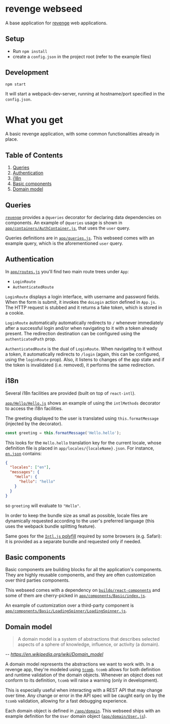 # revenge webseed
A base application for [revenge](http://github.com/buildo/revenge) web applications.

## Setup
- Run `npm install`
- create a `config.json` in the project root (refer to the example files)

## Development
```sh
npm start
```

It will start a webpack-dev-server, running at hostname/port specified in the `config.json`.

# What you get
A basic revenge application, with some common functionalities already in place.

## Table of Contents
1. [Queries](#queries)
2. [Authentication](#authentication)
3. [i18n](#i18n)
4. [Basic components](#basic-components)
5. [Domain model](#domain-model)

## Queries
[`revenge`](https://github.com/buildo/revenge) provides a `@queries` decorator for declaring data dependencies on components. An example of `@queries` usage is shown in [`app/containers/AuthContainer.js`](https://github.com/buildo/revenge-webseed/blob/master/src/app/containers/AuthContainer.js), that uses the `user` query.

Queries definitions are in [`app/queries.js`](https://github.com/buildo/revenge-webseed/blob/master/src/app/queries.js). This webseed comes with an example query, which is the aforementioned `user` query.

## Authentication
In [`app/routes.js`](https://github.com/buildo/revenge-webseed/blob/master/src/app/routes.js) you'll find two main route trees under `App`:

- `LoginRoute`
- `AuthenticatedRoute`

`LoginRoute` displays a login interface, with username and password fields. When the form is submit, it invokes the `doLogin` action defined in `App.js`. The HTTP request is stubbed and it returns a fake token, which is stored in a cookie.

`LoginRoute` automatically automatically redirects to `/` whenever immediately after a successful login and/or when navigating to it with a token already present. The redirection destination can be configured using the `authenticatedPath` prop.

`AuthenticatedRoute` is the dual of `LoginRoute`. When navigating to it without a token, it automatically redirects to `/login` (again, this can be configured, using the `loginRoute` prop). Also, it listens to changes of the app state and if the token is invalidated (i.e. removed), it performs the same redirection.

## i18n
Several i18n facilities are provided (built on top of `react-intl`).

[`app/Hello/Hello.js`](https://github.com/buildo/revenge-webseed/blob/master/src/app/components/Hello/Hello.js) shows an example of using the `intlMethods` decorator to access the i18n facilities.

The greeting displayed to the user is translated using `this.formatMessage` (injected by the decorator).

```js
const greeting = this.formatMessage('Hello.hello');
```

This looks for the `Hello.hello` translation key for the current locale, whose definition file is placed in `app/locales/{localeName}.json`. For instance, [`en.json`](https://github.com/buildo/revenge-webseed/blob/master/src/app/locales/en.json) contains:

```json
{
  "locales": ["en"],
  "messages": {
    "Hello": {
      "hello": "hello"
    }
  }
}
```

so `greeting` will evaluate to `"Hello"`.

In order to keep the bundle size as small as possible, locale files are dynamically requested according to the user's preferred language (this uses the webpack bundle splitting feature).

Same goes for the [`Intl.js` polyfill](https://github.com/andyearnshaw/Intl.js/) required by some browsers (e.g. Safari): it is provided as a separate bundle and requested only if needed.

## Basic components
Basic components are building blocks for all the application's components. They are highly reusable components, and they are often customization over third parties components.

This webseed comes with a dependency on [`buildo/react-components`](https://github.com/buildo/react-components) and some of them are cherry-picked in [`app/components/Basic/index.js`](https://github.com/buildo/revenge-webseed/blob/master/src/app/components/Basic/index.js).

An example of customization over a third-party component is [`app/components/Basic/LoadingSpinner/LoadingSpinner.js`](https://github.com/buildo/revenge-webseed/blob/master/src/app/components/Basic/LoadingSpinner/LoadingSpinner.js).

## Domain model
> A domain model is a system of abstractions that describes selected aspects of a sphere of knowledge, influence, or activity (a domain).

-- *https://en.wikipedia.org/wiki/Domain_model*

A domain model represents the abstractions we want to work with. In a revenge app, they're modeled using  [`tcomb`](https://github.com/gcanti/tcomb/).
`tcomb` allows for both definition and runtime validation of the domain objects. Whenever an object does not conform to its definition, `tcomb` will raise a warning (only in development).

This is especially useful when interacting with a REST API that may change over time. Any change or error in the API spec will be caught early on by the `tcomb` validation, allowing for a fast debugging experience.

Each domain object is defined in [`/app/domain`](https://github.com/buildo/revenge-webseed/tree/master/src/app/domain). This webseed ships with an example definition for the `User` domain object ([`app/domain/User.js`](https://github.com/buildo/revenge-webseed/tree/master/src/app/domain/User.js)).
